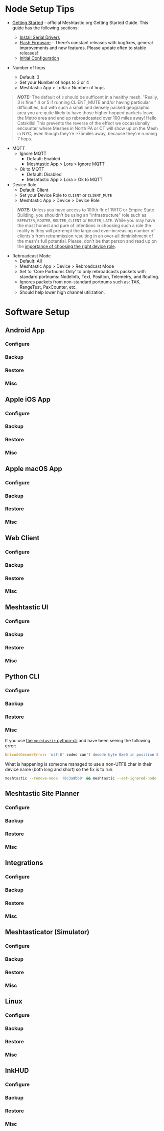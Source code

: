 # Node Setup Tips
- [Getting Started](https://meshtastic.org/docs/getting-started/) - official Meshtastic.org Getting Started Guide. This guide has the following sections:
  - [Install Serial Drivers](https://meshtastic.org/docs/getting-started/serial-drivers/)
  - [Flash Firmware](https://meshtastic.org/docs/getting-started/flashing-firmware/) - There’s constant releases with bugfixes, general improvements and new features. Please update often to stable releases!
  - [Initial Configuration](https://meshtastic.org/docs/getting-started/initial-config/)

- Number of hops
  - Default: 3
  - Set your Number of hops to 3 or 4
  - Meshtastic App > LoRa > Number of hops
    
> **_NOTE:_**  The default of `3` should be sufficent in a healthy mesh.  "Really, 3 is fine." 4 or 5 if running CLIENT_MUTE and/or having particular difficulties, but with such a small and densely packed geographic area you are quite likely to have those higher hopped packets leave the Metro area and end up rebroadcasted over 100 miles away! Hello Catskills! This prevents the reverse of the effect we occassionally encounter where Meshes in North PA or CT will show up on the Mesh in NYC, even though they're >75miles away, because they're running 7 hops.

- MQTT
  - Ignore MQTT
    - Default: Enabled
    - Meshtastic App > Lora > Ignore MQTT
  - Ok to MQTT
    - Default: Disabled
    - Meshtastic App > Lora > Ok to MQTT
- Device Role
  - Default: Client
  - Set your Device Role to `CLIENT` or `CLIENT_MUTE`
  - Meshtastic App > Device > Device Role

> **_NOTE:_**  Unless you have access to 100th flr of 1WTC or Empire State Building, you shouldn't be using an "infrastructure" role such as `REPEATER`, `ROUTER`, `ROUTER_CLIENT` or `ROUTER_LATE`. While you may have the most honest and pure of intentions in choosing such a role the reality is they will pre-empt the large and ever-increasing number of clients`s from retranmission resulting in an over-all diminishment of the mesh's full potential. Please, don't be that person and read up on the [importance of choosing the right device role](https://meshtastic.org/blog/choosing-the-right-device-role/).

- Rebroadcast Mode
  - Default: All
  - Meshtastic App > Device > Rebroadcast Mode
  - Set to `Core Portnums Only' to only rebroadcasts packets with standard portnums: NodeInfo, Text, Position, Telemetry, and Routing.
  - Ignores packets from non-standard portnums such as: TAK, RangeTest, PaxCounter, etc.
  - Should help lower high channel utilization.

# Software Setup

## Android App

### Configure
### Backup
### Restore
### Misc

## Apple iOS App

### Configure
### Backup
### Restore
### Misc

## Apple macOS App

### Configure
### Backup
### Restore
### Misc

## Web Client

### Configure
### Backup
### Restore
### Misc

## Meshtastic UI

### Configure
### Backup
### Restore
### Misc

## Python CLI

### Configure
### Backup
### Restore
### Misc
If you use [the `meshtastic` python-cli](https://meshtastic.org/docs/software/python/cli/) and have been seeing the following error:
```Python
UnicodeDecodeError: 'utf-8' codec can't decode byte 0xe0 in position 8: 'utf-8' codec can't decode byte 0xe0 in position 8: unexpected end of data in field: meshtastic.protobuf.User.long_name```
```
What is happening is someone managed to use a non-UTF8 char in their device name (both long and short) so the fix is to run:
```bash
meshtastic --remove-node '!0c3a9bb0' && meshtastic --set-ignored-node '!0c3a9bb0'
```

## Meshtastic Site Planner

### Configure
### Backup
### Restore
### Misc

## Integrations

### Configure
### Backup
### Restore
### Misc

## Meshtasticator (Simulator)

### Configure
### Backup
### Restore
### Misc

## Linux

### Configure
### Backup
### Restore
### Misc

## InkHUD

### Configure
### Backup
### Restore
### Misc
